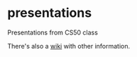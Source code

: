 presentations
=============

Presentations from CS50 class

There's also a [wiki](wiki) with other information.

